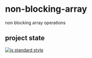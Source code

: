 # non-blocking-array
non blocking array operations

## project state

[![js standard style](https://img.shields.io/badge/code%20style-standard-brightgreen.svg)]()

[circleci]: https://circleci.com/gh/OlivierB-OB/non-blocking-array
